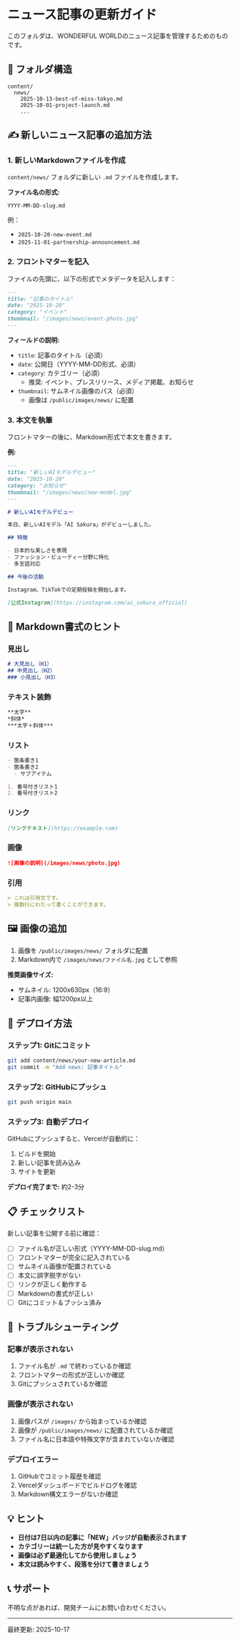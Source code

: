 # ニュース記事の更新ガイド

このフォルダは、WONDERFUL WORLDのニュース記事を管理するためのものです。

## 📁 フォルダ構造

```
content/
  news/
    2025-10-13-best-of-miss-tokyo.md
    2025-10-01-project-launch.md
    ...
```

## ✍️ 新しいニュース記事の追加方法

### 1. 新しいMarkdownファイルを作成

`content/news/` フォルダに新しい `.md` ファイルを作成します。

**ファイル名の形式:**
```
YYYY-MM-DD-slug.md
```

例：
- `2025-10-20-new-event.md`
- `2025-11-01-partnership-announcement.md`

### 2. フロントマターを記入

ファイルの先頭に、以下の形式でメタデータを記入します：

```markdown
---
title: "記事のタイトル"
date: "2025-10-20"
category: "イベント"
thumbnail: "/images/news/event-photo.jpg"
---
```

**フィールドの説明:**
- `title`: 記事のタイトル（必須）
- `date`: 公開日（YYYY-MM-DD形式、必須）
- `category`: カテゴリー（必須）
  - 推奨: イベント、プレスリリース、メディア掲載、お知らせ
- `thumbnail`: サムネイル画像のパス（必須）
  - 画像は `/public/images/news/` に配置

### 3. 本文を執筆

フロントマターの後に、Markdown形式で本文を書きます。

**例:**

```markdown
---
title: "新しいAIモデルデビュー"
date: "2025-10-20"
category: "お知らせ"
thumbnail: "/images/news/new-model.jpg"
---

# 新しいAIモデルデビュー

本日、新しいAIモデル「AI Sakura」がデビューしました。

## 特徴

- 日本的な美しさを表現
- ファッション・ビューティー分野に特化
- 多言語対応

## 今後の活動

Instagram、TikTokでの定期投稿を開始します。

[公式Instagram](https://instagram.com/ai_sakura_official)
```

## 🎨 Markdown書式のヒント

### 見出し

```markdown
# 大見出し（H1）
## 中見出し（H2）
### 小見出し（H3）
```

### テキスト装飾

```markdown
**太字**
*斜体*
***太字＋斜体***
```

### リスト

```markdown
- 箇条書き1
- 箇条書き2
  - サブアイテム

1. 番号付きリスト1
2. 番号付きリスト2
```

### リンク

```markdown
[リンクテキスト](https://example.com)
```

### 画像

```markdown
![画像の説明](/images/news/photo.jpg)
```

### 引用

```markdown
> これは引用文です。
> 複数行にわたって書くことができます。
```

## 🖼️ 画像の追加

1. 画像を `/public/images/news/` フォルダに配置
2. Markdown内で `/images/news/ファイル名.jpg` として参照

**推奨画像サイズ:**
- サムネイル: 1200x630px（16:9）
- 記事内画像: 幅1200px以上

## 🚀 デプロイ方法

### ステップ1: Gitにコミット

```bash
git add content/news/your-new-article.md
git commit -m "Add news: 記事タイトル"
```

### ステップ2: GitHubにプッシュ

```bash
git push origin main
```

### ステップ3: 自動デプロイ

GitHubにプッシュすると、Vercelが自動的に：
1. ビルドを開始
2. 新しい記事を読み込み
3. サイトを更新

**デプロイ完了まで:** 約2-3分

## 📋 チェックリスト

新しい記事を公開する前に確認：

- [ ] ファイル名が正しい形式（YYYY-MM-DD-slug.md）
- [ ] フロントマターが完全に記入されている
- [ ] サムネイル画像が配置されている
- [ ] 本文に誤字脱字がない
- [ ] リンクが正しく動作する
- [ ] Markdownの書式が正しい
- [ ] Gitにコミット＆プッシュ済み

## 🔧 トラブルシューティング

### 記事が表示されない

1. ファイル名が `.md` で終わっているか確認
2. フロントマターの形式が正しいか確認
3. Gitにプッシュされているか確認

### 画像が表示されない

1. 画像パスが `/images/` から始まっているか確認
2. 画像が `/public/images/news/` に配置されているか確認
3. ファイル名に日本語や特殊文字が含まれていないか確認

### デプロイエラー

1. GitHubでコミット履歴を確認
2. Vercelダッシュボードでビルドログを確認
3. Markdown構文エラーがないか確認

## 💡 ヒント

- **日付は7日以内の記事に「NEW」バッジが自動表示されます**
- **カテゴリーは統一した方が見やすくなります**
- **画像は必ず最適化してから使用しましょう**
- **本文は読みやすく、段落を分けて書きましょう**

## 📞 サポート

不明な点があれば、開発チームにお問い合わせください。

---

最終更新: 2025-10-17
